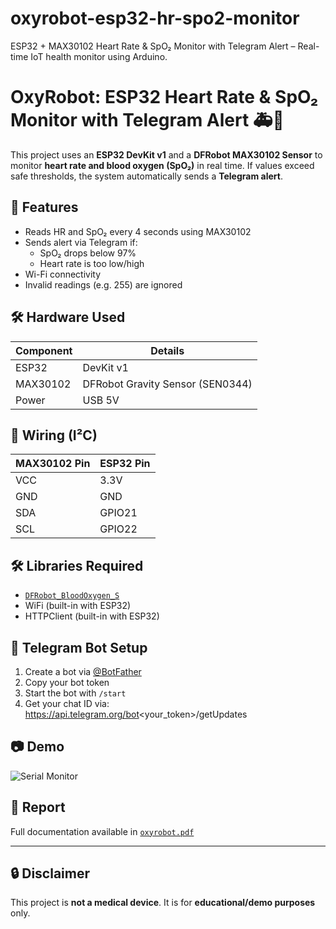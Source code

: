 # oxyrobot-esp32-hr-spo2-monitor
ESP32 + MAX30102 Heart Rate &amp; SpO₂ Monitor with Telegram Alert – Real-time IoT health monitor using Arduino.
# OxyRobot: ESP32 Heart Rate & SpO₂ Monitor with Telegram Alert 🚑📲

This project uses an **ESP32 DevKit v1** and a **DFRobot MAX30102 Sensor** to monitor **heart rate and blood oxygen (SpO₂)** in real time. If values exceed safe thresholds, the system automatically sends a **Telegram alert**.

## 🧠 Features
- Reads HR and SpO₂ every 4 seconds using MAX30102
- Sends alert via Telegram if:
  - SpO₂ drops below 97%
  - Heart rate is too low/high
- Wi-Fi connectivity
- Invalid readings (e.g. 255) are ignored

## 🛠 Hardware Used
| Component | Details |
|----------|---------|
| ESP32    | DevKit v1 |
| MAX30102 | DFRobot Gravity Sensor (SEN0344) |
| Power    | USB 5V |

## 📡 Wiring (I²C)
| MAX30102 Pin | ESP32 Pin |
|--------------|-----------|
| VCC          | 3.3V      |
| GND          | GND       |
| SDA          | GPIO21    |
| SCL          | GPIO22    |

## 🛠 Libraries Required
- [`DFRobot_BloodOxygen_S`](https://github.com/DFRobot/DFRobot_BloodOxygen_S)
- WiFi (built-in with ESP32)
- HTTPClient (built-in with ESP32)

## 📲 Telegram Bot Setup
1. Create a bot via [@BotFather](https://t.me/BotFather)
2. Copy your bot token
3. Start the bot with `/start`
4. Get your chat ID via: https://api.telegram.org/bot<your_token>/getUpdates

## 📷 Demo
![Serial Monitor](images/serial_output.png)

## 📄 Report
Full documentation available in [`oxyrobot.pdf`](./oxyrobot.pdf)

---

## 🔒 Disclaimer
This project is **not a medical device**. It is for **educational/demo purposes** only.
